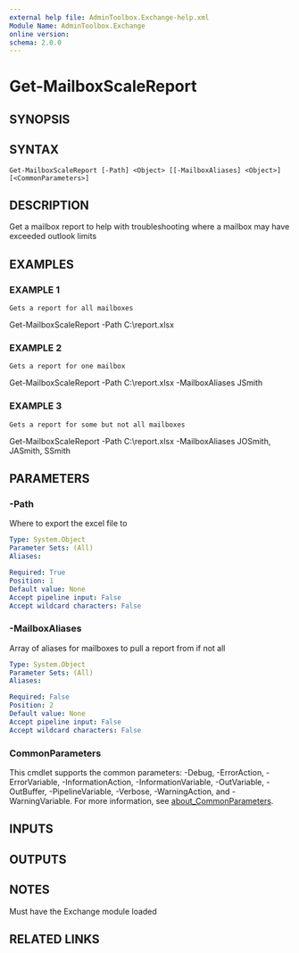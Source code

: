 ```yaml
---
external help file: AdminToolbox.Exchange-help.xml
Module Name: AdminToolbox.Exchange
online version:
schema: 2.0.0
---
```


# Get-MailboxScaleReport

## SYNOPSIS

## SYNTAX

```
Get-MailboxScaleReport [-Path] <Object> [[-MailboxAliases] <Object>] [<CommonParameters>]
```

## DESCRIPTION
Get a mailbox report to help with troubleshooting where a mailbox may have exceeded outlook limits

## EXAMPLES

### EXAMPLE 1
```
Gets a report for all mailboxes
```

Get-MailboxScaleReport -Path C:\report.xlsx

### EXAMPLE 2
```
Gets a report for one mailbox
```

Get-MailboxScaleReport -Path C:\report.xlsx -MailboxAliases JSmith

### EXAMPLE 3
```
Gets a report for some but not all mailboxes
```

Get-MailboxScaleReport -Path C:\report.xlsx -MailboxAliases JOSmith, JASmith, SSmith

## PARAMETERS

### -Path
Where to export the excel file to

```yaml
Type: System.Object
Parameter Sets: (All)
Aliases:

Required: True
Position: 1
Default value: None
Accept pipeline input: False
Accept wildcard characters: False
```

### -MailboxAliases
Array of aliases for mailboxes to pull a report from if not all

```yaml
Type: System.Object
Parameter Sets: (All)
Aliases:

Required: False
Position: 2
Default value: None
Accept pipeline input: False
Accept wildcard characters: False
```

### CommonParameters
This cmdlet supports the common parameters: -Debug, -ErrorAction, -ErrorVariable, -InformationAction, -InformationVariable, -OutVariable, -OutBuffer, -PipelineVariable, -Verbose, -WarningAction, and -WarningVariable. For more information, see [about_CommonParameters](http://go.microsoft.com/fwlink/?LinkID=113216).

## INPUTS

## OUTPUTS

## NOTES
Must have the Exchange module loaded

## RELATED LINKS
